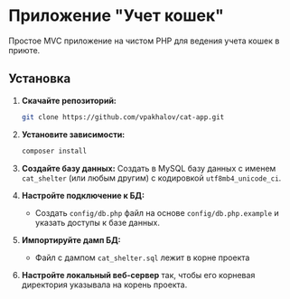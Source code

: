 # Приложение "Учет кошек"

Простое MVC приложение на чистом PHP для ведения учета кошек в приюте.

## Установка

1.  **Скачайте репозиторий:**
    ```bash
    git clone https://github.com/vpakhalov/cat-app.git
    ```

3.  **Установите зависимости:**
    ```bash
    composer install
    ```

4.  **Создайте базу данных:**
    Создать в MySQL базу данных с именем `cat_shelter` (или любым другим) с кодировкой `utf8mb4_unicode_ci`.

5.  **Настройте подключение к БД:**
    -   Создать `config/db.php` файл на основе `config/db.php.example` и указать доступы к базе данных.

6.  **Импортируйте дамп БД:**
    -   Файл с дампом `cat_shelter.sql` лежит в корне проекта

7.  **Настройте локальный веб-сервер**  так, чтобы его корневая директория указывала на корень проекта.
